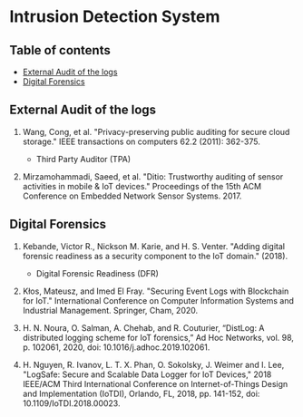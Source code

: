 # Intrusion Detection System
## Table of contents
- [External Audit of the logs](#external-audit-of-the-logs)
- [Digital Forensics](#digital-forensics)


## External Audit of the logs
<!-- #### Literature -->
1. Wang, Cong, et al. "Privacy-preserving public auditing for secure cloud storage." IEEE transactions on computers 62.2 (2011): 362-375.
    - Third Party Auditor (TPA)

2. Mirzamohammadi, Saeed, et al. "Ditio: Trustworthy auditing of sensor activities in mobile & IoT devices." Proceedings of the 15th ACM Conference on Embedded Network Sensor Systems. 2017.


## Digital Forensics
1. Kebande, Victor R., Nickson M. Karie, and H. S. Venter. "Adding digital forensic readiness as a security component to the IoT domain." (2018).
    -  Digital Forensic Readiness (DFR)

2. Kłos, Mateusz, and Imed El Fray. "Securing Event Logs with Blockchain for IoT." International Conference on Computer Information Systems and Industrial Management. Springer, Cham, 2020.

3. H. N. Noura, O. Salman, A. Chehab, and R. Couturier, “DistLog: A distributed logging scheme for IoT forensics,” Ad Hoc Networks, vol. 98, p. 102061, 2020, doi: 10.1016/j.adhoc.2019.102061.

4. H. Nguyen, R. Ivanov, L. T. X. Phan, O. Sokolsky, J. Weimer and I. Lee, "LogSafe: Secure and Scalable Data Logger for IoT Devices," 2018 IEEE/ACM Third International Conference on Internet-of-Things Design and Implementation (IoTDI), Orlando, FL, 2018, pp. 141-152, doi: 10.1109/IoTDI.2018.00023.



